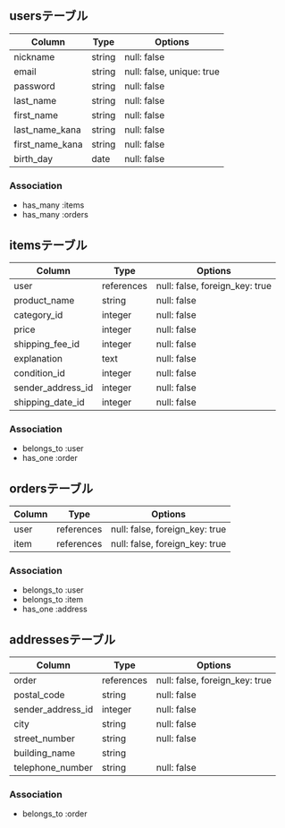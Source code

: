 ## usersテーブル
| Column             | Type    | Options     |
| ------------------ | ------- | ----------- |
| nickname           | string  | null: false |
| email              | string  | null: false, unique: true |
| password           | string  | null: false |
| last_name          | string  | null: false |
| first_name         | string  | null: false |
| last_name_kana     | string  | null: false |
| first_name_kana    | string  | null: false |
| birth_day          | date    | null: false |

### Association
 - has_many :items
 - has_many :orders

## itemsテーブル
| Column            | Type       | Options                        |
| ----------------- | ---------- | ------------------------------ |
| user              | references | null: false, foreign_key: true |
| product_name      | string     | null: false                    |
| category_id       | integer    | null: false                    |
| price             | integer    | null: false                    |
| shipping_fee_id   | integer    | null: false                    |
| explanation       | text       | null: false                    |
| condition_id      | integer    | null: false                    |
| sender_address_id | integer    | null: false                    |
| shipping_date_id  | integer    | null: false                    |

### Association
 - belongs_to :user
 - has_one :order

## ordersテーブル
| Column | Type       | Options                        |
| ------ | ---------- | ------------------------------ |
| user   | references | null: false, foreign_key: true |
| item   | references | null: false, foreign_key: true |

### Association
 - belongs_to :user
 - belongs_to :item
 - has_one :address

## addressesテーブル
| Column            | Type       | Options                        |
| ----------------- | ---------- | ------------------------------ |
| order             | references | null: false, foreign_key: true |
| postal_code       | string     | null: false                    |
| sender_address_id | integer    | null: false                    |
| city              | string     | null: false                    |
| street_number     | string     | null: false                    |
| building_name     | string     |                                |
| telephone_number  | string     | null: false                    |

### Association
 - belongs_to :order

